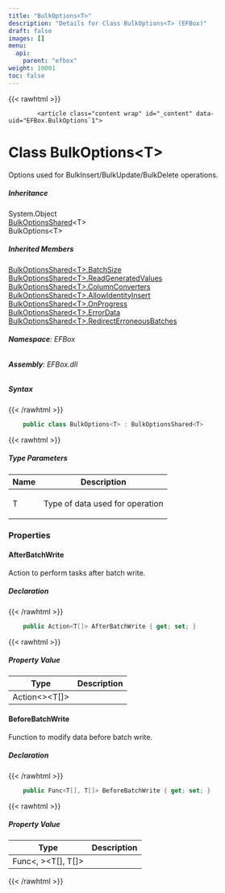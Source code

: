 ```yaml
---
title: "BulkOptions<T>"
description: "Details for Class BulkOptions<T> (EFBox)"
draft: false
images: []
menu:
  api:
    parent: "efbox"
weight: 10001
toc: false
---
```


{{< rawhtml >}}

            <article class="content wrap" id="_content" data-uid="EFBox.BulkOptions`1">
  <h1 id="EFBox_BulkOptions_1" data-uid="EFBox.BulkOptions`1" class="text-break">Class BulkOptions&lt;T&gt;
</h1>
  <div class="markdown level0 summary"><p>Options used for BulkInsert/BulkUpdate/BulkDelete operations.</p>
</div>
  <div class="markdown level0 conceptual"></div>
  <div class="inheritance">
    <h5>Inheritance</h5>
    <div class="level0"><span class="xref">System.Object</span></div>
    <div class="level1"><a class="xref" href="/docs/api/efbox/bulkoptionsshared-1">BulkOptionsShared</a>&lt;T&gt;</div>
    <div class="level2"><span class="xref">BulkOptions&lt;T&gt;</span></div>
  </div>
  <div class="inheritedMembers">
    <h5>Inherited Members</h5>
    <div>
      <a class="xref" href="/docs/api/efbox/bulkoptionsshared-1#EFBox_BulkOptionsShared_1_BatchSize">BulkOptionsShared&lt;T&gt;.BatchSize</a>
    </div>
    <div>
      <a class="xref" href="/docs/api/efbox/bulkoptionsshared-1#EFBox_BulkOptionsShared_1_ReadGeneratedValues">BulkOptionsShared&lt;T&gt;.ReadGeneratedValues</a>
    </div>
    <div>
      <a class="xref" href="/docs/api/efbox/bulkoptionsshared-1#EFBox_BulkOptionsShared_1_ColumnConverters">BulkOptionsShared&lt;T&gt;.ColumnConverters</a>
    </div>
    <div>
      <a class="xref" href="/docs/api/efbox/bulkoptionsshared-1#EFBox_BulkOptionsShared_1_AllowIdentityInsert">BulkOptionsShared&lt;T&gt;.AllowIdentityInsert</a>
    </div>
    <div>
      <a class="xref" href="/docs/api/efbox/bulkoptionsshared-1#EFBox_BulkOptionsShared_1_OnProgress">BulkOptionsShared&lt;T&gt;.OnProgress</a>
    </div>
    <div>
      <a class="xref" href="/docs/api/efbox/bulkoptionsshared-1#EFBox_BulkOptionsShared_1_ErrorData">BulkOptionsShared&lt;T&gt;.ErrorData</a>
    </div>
    <div>
      <a class="xref" href="/docs/api/efbox/bulkoptionsshared-1#EFBox_BulkOptionsShared_1_RedirectErroneousBatches">BulkOptionsShared&lt;T&gt;.RedirectErroneousBatches</a>
    </div>
  </div>
<h6><strong>Namespace</strong>: EFBox</h6>
  <h6><strong>Assembly</strong>: EFBox.dll</h6>
  <h5 id="EFBox_BulkOptions_1_syntax">Syntax</h5>
{{< /rawhtml >}}

```C#
    public class BulkOptions<T> : BulkOptionsShared<T>
```

{{< rawhtml >}}
  <h5 class="typeParameters">Type Parameters</h5>
  <table class="table table-bordered table-striped table-condensed">
    <thead>
      <tr>
        <th>Name</th>
        <th>Description</th>
      </tr>
    </thead>
    <tbody>
      <tr>
        <td><span class="parametername">T</span></td>
        <td><p>Type of data used for operation</p>
</td>
      </tr>
    </tbody>
  </table>
  <h3 id="properties">Properties
</h3>
  <a id="EFBox_BulkOptions_1_AfterBatchWrite_" data-uid="EFBox.BulkOptions`1.AfterBatchWrite*"></a>
  <h4 id="EFBox_BulkOptions_1_AfterBatchWrite" data-uid="EFBox.BulkOptions`1.AfterBatchWrite">AfterBatchWrite</h4>
  <div class="markdown level1 summary"><p>Action to perform tasks after batch write.</p>
</div>
  <div class="markdown level1 conceptual"></div>
  <h5 class="declaration">Declaration</h5>
{{< /rawhtml >}}

```C#
    public Action<T[]> AfterBatchWrite { get; set; }
```

{{< rawhtml >}}
  <h5 class="propertyValue">Property Value</h5>
  <table class="table table-bordered table-striped table-condensed">
    <thead>
      <tr>
        <th>Type</th>
        <th>Description</th>
      </tr>
    </thead>
    <tbody>
      <tr>
        <td><span class="xref">Action&lt;&gt;</span>&lt;T[]&gt;</td>
        <td></td>
      </tr>
    </tbody>
  </table>
  <a id="EFBox_BulkOptions_1_BeforeBatchWrite_" data-uid="EFBox.BulkOptions`1.BeforeBatchWrite*"></a>
  <h4 id="EFBox_BulkOptions_1_BeforeBatchWrite" data-uid="EFBox.BulkOptions`1.BeforeBatchWrite">BeforeBatchWrite</h4>
  <div class="markdown level1 summary"><p>Function to modify data before batch write.</p>
</div>
  <div class="markdown level1 conceptual"></div>
  <h5 class="declaration">Declaration</h5>
{{< /rawhtml >}}

```C#
    public Func<T[], T[]> BeforeBatchWrite { get; set; }
```

{{< rawhtml >}}
  <h5 class="propertyValue">Property Value</h5>
  <table class="table table-bordered table-striped table-condensed">
    <thead>
      <tr>
        <th>Type</th>
        <th>Description</th>
      </tr>
    </thead>
    <tbody>
      <tr>
        <td><span class="xref">Func&lt;, &gt;</span>&lt;T[], T[]&gt;</td>
        <td></td>
      </tr>
    </tbody>
  </table>

{{< /rawhtml >}}
